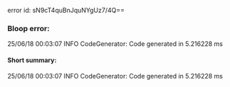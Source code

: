 error id: sN9cT4quBnJquNYgUz7/4Q==
### Bloop error:

25/06/18 00:03:07 INFO CodeGenerator: Code generated in 5.216228 ms
#### Short summary: 

25/06/18 00:03:07 INFO CodeGenerator: Code generated in 5.216228 ms